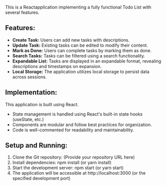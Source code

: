 This is a Reactapplication implementing a fully functional Todo List with several features.

## Features:
- **Create Task:**  Users can add new tasks with descriptions.
- **Update Task:** Existing tasks can be edited to modify their content.
- **Mark as Done:** Users can complete tasks by marking them as done.
- **Search Tasks:** Tasks can be filtered using a search functionality.
- **Expandable List:** Tasks are displayed in an expandable format, revealing descriptions and timestamps on expansion.
- **Local Storage:** The application utilizes local storage to persist data across sessions.

## Implementation:
This application is built using React.

+ State management is handled using React's built-in state hooks (useState, etc.)
+ Components are modular and follow best practices for organization.
+ Code is well-commented for readability and maintainability.
  
## Setup and Running:
1. Clone the Git repository: (Provide your repository URL here)
2. Install dependencies: npm install (or yarn install)
3. Start the development server: npm start (or yarn start)
4. The application will be accessible at http://localhost:3000 (or the specified development port)
